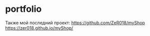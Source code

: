 # portfolio

Также мой последний проект:
https://github.com/ZeR018/myShop
https://zer018.github.io/myShop/

